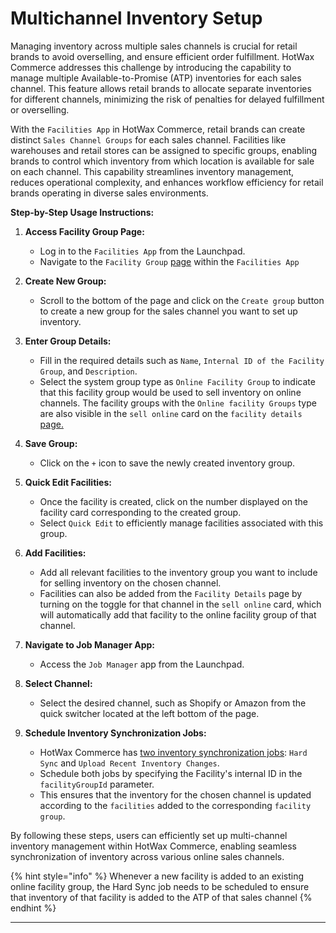 # Multichannel Inventory Setup

Managing inventory across multiple sales channels is crucial for retail brands to avoid overselling, and ensure efficient order fulfillment. HotWax Commerce addresses this challenge by introducing the capability to manage multiple Available-to-Promise (ATP) inventories for each sales channel. This feature allows retail brands to allocate separate inventories for different channels, minimizing the risk of penalties for delayed fulfillment or overselling.

With the `Facilities App` in HotWax Commerce, retail brands can create distinct `Sales Channel Groups` for each sales channel. Facilities like warehouses and retail stores can be assigned to specific groups, enabling brands to control which inventory from which location is available for sale on each channel. This capability streamlines inventory management, reduces operational complexity, and enhances workflow efficiency for retail brands operating in diverse sales environments.

**Step-by-Step Usage Instructions:**

1. **Access Facility Group Page:**
   - Log in to the `Facilities App` from the Launchpad.
   - Navigate to the `Facility Group` [page](facilities/manage-facility-groups.md) within the `Facilities App`

2. **Create New Group:**
   - Scroll to the bottom of the page and click on the `Create group` button to create a new group for the sales channel you want to set up inventory.

3. **Enter Group Details:**
   - Fill in the required details such as `Name`, `Internal ID of the Facility Group`, and `Description`.
   - Select the system group type as `Online Facility Group` to indicate that this facility group would be used to sell inventory on online channels. The facility groups with the `Online facility Groups` type are also visible in the `sell online` card on the `facility details` [page.](facilities/configure-fulfillment.md)

4. **Save Group:**
   - Click on the `+` icon to save the newly created inventory group.

5. **Quick Edit Facilities:**
   - Once the facility is created, click on the number displayed on the facility card corresponding to the created group.
   - Select `Quick Edit` to efficiently manage facilities associated with this group.

6. **Add Facilities:**
   - Add all relevant facilities to the inventory group you want to include for selling inventory on the chosen channel.
   - Facilities can also be added from the `Facility Details` page by turning on the toggle for that channel in the `sell online` card, which will automatically add that facility to the online facility group of that channel.

7. **Navigate to Job Manager App:**
   - Access the `Job Manager` app from the Launchpad.

8. **Select Channel:**
   - Select the desired channel, such as Shopify or Amazon from the quick switcher located at the left bottom of the page.

9. **Schedule Inventory Synchronization Jobs:**
   - HotWax Commerce has [two inventory synchronization jobs](job-manager/job-workflows/inventory.md): `Hard Sync` and `Upload Recent Inventory Changes`.
   - Schedule both jobs by specifying the Facility's internal ID in the `facilityGroupId` parameter.
   - This ensures that the inventory for the chosen channel is updated according to the `facilities` added to the corresponding `facility group`.

By following these steps, users can efficiently set up multi-channel inventory management within HotWax Commerce, enabling seamless synchronization of inventory across various online sales channels.

{% hint style="info" %}
Whenever a new facility is added to an existing online facility group, the Hard Sync job needs to be scheduled to ensure that inventory of that facility is added to the ATP of that sales channel
{% endhint %}

---
